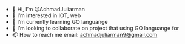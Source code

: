 - 👋 Hi, I’m @AchmadJuliarman
- 👀 I’m interested in IOT, web
- 🌱 I’m currently learning GO languange
- 💞️ I’m looking to collaborate on project that using GO languange for
- 📫 How to reach me email: achmadjuliarman9@gmail.com


